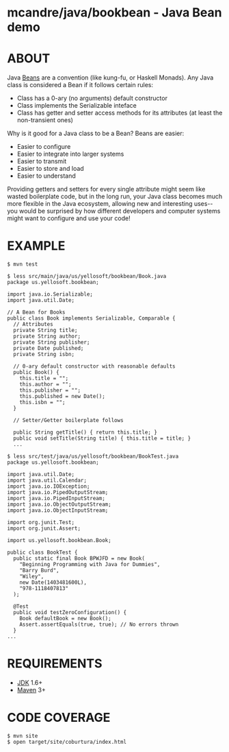 # mcandre/java/bookbean - Java Bean demo

# ABOUT

Java [Beans](https://en.wikipedia.org/wiki/JavaBeans) are a convention (like kung-fu, or Haskell Monads). Any Java class is considered a Bean if it follows certain rules:

* Class has a 0-ary (no arguments) default constructor
* Class implements the Serializable inteface
* Class has getter and setter access methods for its attributes (at least the non-transient ones)

Why is it good for a Java class to be a Bean? Beans are easier:

* Easier to configure
* Easier to integrate into larger systems
* Easier to transmit
* Easier to store and load
* Easier to understand

Providing getters and setters for every single attribute might seem like wasted boilerplate code, but in the long run, your Java class becomes much more flexible in the Java ecosystem, allowing new and interesting uses--you would be surprised by how different developers and computer systems might want to configure and use your code!

# EXAMPLE

```
$ mvn test

$ less src/main/java/us/yellosoft/bookbean/Book.java
package us.yellosoft.bookbean;

import java.io.Serializable;
import java.util.Date;

// A Bean for Books
public class Book implements Serializable, Comparable {
  // Attributes
  private String title;
  private String author;
  private String publisher;
  private Date published;
  private String isbn;

  // 0-ary default constructor with reasonable defaults
  public Book() {
    this.title = "";
    this.author = "";
    this.publisher = "";
    this.published = new Date();
    this.isbn = "";
  }

  // Setter/Getter boilerplate follows

  public String getTitle() { return this.title; }
  public void setTitle(String title) { this.title = title; }
  ...

$ less src/test/java/us/yellosoft/bookbean/BookTest.java
package us.yellosoft.bookbean;

import java.util.Date;
import java.util.Calendar;
import java.io.IOException;
import java.io.PipedOutputStream;
import java.io.PipedInputStream;
import java.io.ObjectOutputStream;
import java.io.ObjectInputStream;

import org.junit.Test;
import org.junit.Assert;

import us.yellosoft.bookbean.Book;

public class BookTest {
  public static final Book BPWJFD = new Book(
    "Beginning Programming with Java for Dummies",
    "Barry Burd",
    "Wiley",
    new Date(1403481600L),
    "978-1118407813"
  );

  @Test
  public void testZeroConfiguration() {
    Book defaultBook = new Book();
    Assert.assertEquals(true, true); // No errors thrown
  }
...
```

# REQUIREMENTS

* [JDK](http://www.oracle.com/technetwork/java/javase/downloads/index.html) 1.6+
* [Maven](http://maven.apache.org/) 3+

# CODE COVERAGE

```
$ mvn site
$ open target/site/coburtura/index.html
```
